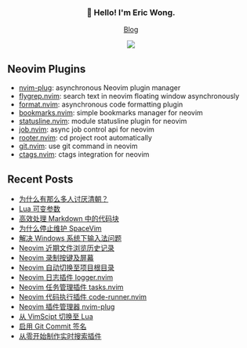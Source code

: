 <h3 align="center">👋 Hello! I'm Eric Wong.</h3>
<p align="center">
  <a href="https://wsdjeg.net/">Blog</a>
</p>

<p align="center">
<a href="https://github.com/wsdjeg">
<img src="https://github-readme-stats.vercel.app/api?username=wsdjeg&show_icons=true">
</a>
</p>

## Neovim Plugins

- [nvim-plug](https://github.com/wsdjeg/nvim-plug): asynchronous Neovim plugin manager
- [flygrep.nvim](https://github.com/wsdjeg/flygrep.nvim): search text in neovim floating window asynchronously
- [format.nvim](https://github.com/wsdjeg/format.nvim): asynchronous code formatting plugin
- [bookmarks.nvim](https://github.com/wsdjeg/bookmarks.nvim): simple bookmarks manager for neovim
- [statusline.nvim](https://github.com/wsdjeg/statusline.nvim): module statusline plugin for neovim
- [job.nvim](https://github.com/wsdjeg/job.nvim): async job control api for neovim
- [rooter.nvim](https://github.com/wsdjeg/rooter.nvim): cd project root automatically
- [git.nvim](https://github.com/wsdjeg/git.nvim): use git command in neovim
- [ctags.nvim](https://github.com/wsdjeg/ctags.nvim): ctags integration for neovim


## Recent Posts

<!-- BLOG-POST-LIST:START -->
- [为什么有那么多人讨厌清朝？](https://wsdjeg.net/20250903/)
- [Lua 可变参数](https://wsdjeg.net/lua-function-argvs/)
- [高效处理 Markdown 中的代码块](https://wsdjeg.net/code-block-in-markdown/)
- [为什么停止维护 SpaceVim](https://wsdjeg.net/why-spacevim-is-archived/)
- [解决 Windows 系统下输入法问题](https://wsdjeg.net/neovim-im-select-in-windows/)
- [Neovim 近期文件浏览历史记录](https://wsdjeg.net/neovim-most-recently-used-files/)
- [Neovim 录制按键及屏幕](https://wsdjeg.net/neovim-record-key-and-screen/)
- [Neovim 自动切换至项目根目录](https://wsdjeg.net/neovim-project-root-manager/)
- [Neovim 日志插件 logger.nvim](https://wsdjeg.net/neovim-logger/)
- [Neovim 任务管理插件 tasks.nvim](https://wsdjeg.net/tasks-manager-for-neovim/)
- [Neovim 代码执行插件 code-runner.nvim](https://wsdjeg.net/neovim-code-runner/)
- [Neovim 插件管理器 nvim-plug](https://wsdjeg.net/neovim-plugin-manager-nvim-plug/)
- [从 VimScipt 切换至 Lua](https://wsdjeg.net/from-vimscript-to-lua/)
- [启用 Git Commit 签名](https://wsdjeg.net/enable-git-commit-signing/)
- [从零开始制作实时搜索插件](https://wsdjeg.net/create-a-searching-plugin-from-scratch/)
<!-- BLOG-POST-LIST:END -->

<!-- wsdjeg repos end -->
